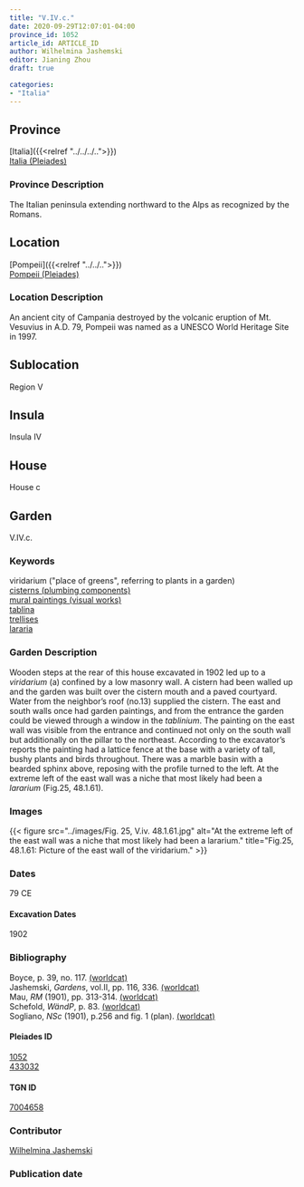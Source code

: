 ```yaml
---
title: "V.IV.c."
date: 2020-09-29T12:07:01-04:00
province_id: 1052
article_id: ARTICLE_ID
author: Wilhelmina Jashemski
editor: Jianing Zhou
draft: true

categories:
- "Italia"
---
```


## Province
[Italia]({{<relref "../../../..">}}) \
[Italia (Pleiades)](https://pleiades.stoa.org/places/1052)

### Province Description
<!-- DESCRIPTION -->
The Italian peninsula extending northward to the Alps as recognized by the Romans.


## Location
[Pompeii]({{<relref "../../..">}}) \
[Pompeii (Pleiades)](https://pleiades.stoa.org/places/433032)

<!--### Location Description-->
### Location Description
An ancient city of Campania destroyed by the volcanic eruption of Mt. Vesuvius in A.D. 79, Pompeii was named as a UNESCO World Heritage Site in 1997.

<!-- LEAVE THIS BLANK FOR NOW -->

## Sublocation
Region V


## Insula
Insula IV


## House
House c

## Garden
V.IV.c.

### Keywords
viridarium ("place of greens", referring to plants in a garden) \
[cisterns (plumbing components)](http://vocab.getty.edu/page/aat/300052558) \
[mural paintings (visual works)](http://vocab.getty.edu/page/aat/300033644) \
[tablina](http://vocab.getty.edu/page/aat/300004180) \
[trellises](http://vocab.getty.edu/page/aat/300006785) \
[lararia](http://vocab.getty.edu/page/aat/300400600)


### Garden Description
Wooden steps at the rear of this house excavated in 1902 led up to a *viridarium* (a) confined by a low masonry wall. A cistern had been walled up and the garden was built over the cistern mouth and a paved courtyard. Water from the neighbor’s roof (no.13) supplied the cistern. The east and south walls once had garden paintings, and from the entrance the garden could be viewed through a window in the *tablinium*. The painting on the east wall was visible from the entrance and continued not only on the south wall but additionally on the pillar to the northeast. According to the excavator’s reports the painting had a lattice fence at the base with a variety of tall, bushy plants and birds throughout. There was a marble basin with a bearded sphinx above, reposing with the profile turned to the left.  At the extreme left of the east wall was a niche that most likely had been a *lararium* (Fig.25, 48.1.61).


### Images

{{< figure src="../images/Fig. 25, V.iv.     48.1.61.jpg" alt="At the extreme left of the east wall was a niche that most likely had been a lararium." title="Fig.25, 48.1.61: Picture of the east wall of the viridarium." >}}


<!--### Images-->


### Dates
79 CE

#### Excavation Dates
1902

### Bibliography
Boyce, p. 39, no. 117. [(worldcat)](http://www.worldcat.org/oclc/491367250) \
Jashemski, *Gardens*, vol.II, pp. 116, 336.  [(worldcat)](http://www.worldcat.org/oclc/1029851777) \
Mau, *RM* (1901), pp. 313-314. [(worldcat)](http://www.worldcat.org/oclc/1189330863) \
Schefold, *WändP*, p. 83. [(worldcat)](http://www.worldcat.org/oclc/1100462668) \
Sogliano, *NSc* (1901), p.256 and fig. 1 (plan). [(worldcat)](http://www.worldcat.org/oclc/1091982220)


<!--#### Periodo ID-->

<!-- [PERIODO_ID](https://pleiades.stoa.org/places/PLEIADES_ID) -->

#### Pleiades ID
[1052](https://pleiades.stoa.org/places/1052) \
[433032](https://pleiades.stoa.org/places/433032)

#### TGN ID
[7004658](http://vocab.getty.edu/page/tgn/7004658)

### Contributor
[Wilhelmina Jashemski](https://lib.guides.umd.edu/c.php?g=326514&p=2193250)

### Publication date


<!--### Related articles-->

<!-- Links to other related articles. Leave blank for now -->